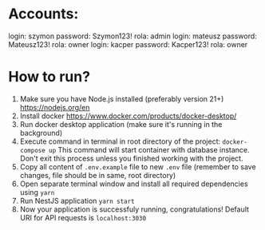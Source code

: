 # Accounts:
login: szymon password: Szymon123! rola: admin
login: mateusz password: Mateusz123! rola: owner
login: kacper password: Kacper123! rola: owner

# How to run?
1. Make sure you have Node.js installed (preferably version 21+)
https://nodejs.org/en
2. Install docker
https://www.docker.com/products/docker-desktop/
3. Run docker desktop application (make sure it's running in the background)
4. Execute command in terminal in root directory of the project:
`docker-compose up`
This command will start container with database instance.
Don't exit this process unless you finished working with the project.
5. Copy all content of `.env.example` file to new `.env` file (remember to save changes, file should be in same, root directory)
6. Open separate terminal window and install all required dependencies using
`yarn`
7. Run NestJS application
`yarn start`
8. Now your application is successfuly running, congratulations!
Default URI for API requests is `localhost:3030`
